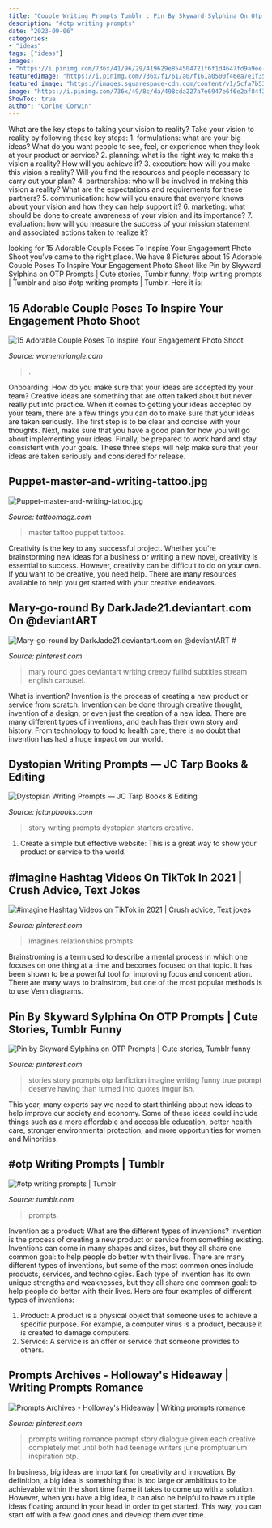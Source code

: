 ```yaml
---
title: "Couple Writing Prompts Tumblr : Pin By Skyward Sylphina On Otp Prompts"
description: "#otp writing prompts"
date: "2023-09-06"
categories:
- "ideas"
tags: ["ideas"]
images:
- "https://i.pinimg.com/736x/41/96/29/419629e854504721f6f1d4647fd9a9ee--song-writing-prompts-teenage-writing-prompts.jpg"
featuredImage: "https://i.pinimg.com/736x/f1/61/a0/f161a0500f46ea7e1f35d7f75b0a8f1e--peer-gynt-writing-prompts.jpg"
featured_image: "https://images.squarespace-cdn.com/content/v1/5cfa7b5348489e0001214822/1578418390262-K1F1WAU0S54OH1HAMXGK/ke17ZwdGBToddI8pDm48kANpKG9_gWhzp9GXGoKa-5lZw-zPPgdn4jUwVcJE1ZvWQUxwkmyExglNqGp0IvTJZUJFbgE-7XRK3dMEBRBhUpyPa8Du2keyALb3VEvhDdP4UHdcIHSO-p-TKVWTk-J6zjDSUR_X6zo-lwN1bG61GLo/Sunday+Story+Writing+Prompt+-+Dystopian+Sci+Fi"
image: "https://i.pinimg.com/736x/49/8c/da/498cda227a7e6947e6f6e2af84f3235b--meet-cute-stories-cute-story.jpg"
ShowToc: true
author: "Corine Corwin"
---
```



What are the key steps to taking your vision to reality?
Take your vision to reality by following these key steps: 1. formulations: what are your big ideas? What do you want people to see, feel, or experience when they look at your product or service? 2. planning: what is the right way to make this vision a reality? How will you achieve it? 3. execution: how will you make this vision a reality? Will you find the resources and people necessary to carry out your plan? 4. partnerships: who will be involved in making this vision a reality? What are the expectations and requirements for these partners? 5. communication: how will you ensure that everyone knows about your vision and how they can help support it? 6. marketing: what should be done to create awareness of your vision and its importance? 7. evaluation: how will you measure the success of your mission statement and associated actions taken to realize it?

	

		
looking for 15 Adorable Couple Poses To Inspire Your Engagement Photo Shoot you've came to the right place. We have 8 Pictures about 15 Adorable Couple Poses To Inspire Your Engagement Photo Shoot like Pin by Skyward Sylphina on OTP Prompts | Cute stories, Tumblr funny, #otp writing prompts | Tumblr and also #otp writing prompts | Tumblr. Here it is:
		
    
## 15 Adorable Couple Poses To Inspire Your Engagement Photo Shoot

<img loading=lazy src="https://www.womentriangle.com/wp-content/uploads/2016/07/dancing-pose-1.jpg" onerror="this.onerror=null;this.src='https://tse3.mm.bing.net/th?id=OIP.tE8PjnIoy9BmHP68sTwfwgHaKr&amp;pid=15.1';" alt="15 Adorable Couple Poses To Inspire Your Engagement Photo Shoot">

_Source: womentriangle.com_

>. 

	

Onboarding: How do you make sure that your ideas are accepted by your team?
Creative ideas are something that are often talked about but never really put into practice. When it comes to getting your ideas accepted by your team, there are a few things you can do to make sure that your ideas are taken seriously. The first step is to be clear and concise with your thoughts. Next, make sure that you have a good plan for how you will go about implementing your ideas. Finally, be prepared to work hard and stay consistent with your goals. These three steps will help make sure that your ideas are taken seriously and considered for release.

    
## Puppet-master-and-writing-tattoo.jpg

<img loading=lazy src="http://tattoomagz.com/wp-content/uploads/Puppet-master-and-writing-tattoo.jpg" onerror="this.onerror=null;this.src='https://tse3.mm.bing.net/th?id=OIP.DNOok4ye3JeE5_1VrHvpLQHaFj&amp;pid=15.1';" alt="Puppet-master-and-writing-tattoo.jpg">

_Source: tattoomagz.com_

>master tattoo puppet tattoos. 

	

Creativity is the key to any successful project. Whether you're brainstorming new ideas for a business or writing a new novel, creativity is essential to success. However, creativity can be difficult to do on your own. If you want to be creative, you need help. There are many resources available to help you get started with your creative endeavors.

    
## Mary-go-round By DarkJade21.deviantart.com On @deviantART #

<img loading=lazy src="https://i.pinimg.com/736x/f1/61/a0/f161a0500f46ea7e1f35d7f75b0a8f1e--peer-gynt-writing-prompts.jpg" onerror="this.onerror=null;this.src='https://tse2.mm.bing.net/th?id=OIP.evEvmp2KLMLAggWN9wFM1AHaF6&amp;pid=15.1';" alt="Mary-go-round by DarkJade21.deviantart.com on @deviantART #">

_Source: pinterest.com_

>mary round goes deviantart writing creepy fullhd subtitles stream english carousel. 

	

What is invention?
Invention is the process of creating a new product or service from scratch. Invention can be done through creative thought, invention of a design, or even just the creation of a new idea. There are many different types of inventions, and each has their own story and history. From technology to food to health care, there is no doubt that invention has had a huge impact on our world.

    
## Dystopian Writing Prompts — JC Tarp Books &amp; Editing

<img loading=lazy src="https://images.squarespace-cdn.com/content/v1/5cfa7b5348489e0001214822/1578418390262-K1F1WAU0S54OH1HAMXGK/ke17ZwdGBToddI8pDm48kANpKG9_gWhzp9GXGoKa-5lZw-zPPgdn4jUwVcJE1ZvWQUxwkmyExglNqGp0IvTJZUJFbgE-7XRK3dMEBRBhUpyPa8Du2keyALb3VEvhDdP4UHdcIHSO-p-TKVWTk-J6zjDSUR_X6zo-lwN1bG61GLo/Sunday+Story+Writing+Prompt+-+Dystopian+Sci+Fi" onerror="this.onerror=null;this.src='https://tse1.mm.bing.net/th?id=OIP.AaEiPq9MmkxRbn2G40E3zQHaLH&amp;pid=15.1';" alt="Dystopian Writing Prompts — JC Tarp Books &amp; Editing">

_Source: jctarpbooks.com_

>story writing prompts dystopian starters creative. 

	

1. Create a simple but effective website: This is a great way to show your product or service to the world.

    
## #imagine Hashtag Videos On TikTok In 2021 | Crush Advice, Text Jokes

<img loading=lazy src="https://i.pinimg.com/originals/fa/74/87/fa74871783ff0c10490e9a3cf9776bfb.jpg" onerror="this.onerror=null;this.src='https://tse2.mm.bing.net/th?id=OIP.pW_tZQT964eoNWAuUTF3OgHaNK&amp;pid=15.1';" alt="#imagine Hashtag Videos on TikTok in 2021 | Crush advice, Text jokes">

_Source: pinterest.com_

>imagines relationships prompts. 

	

Brainstroming is a term used to describe a mental process in which one focuses on one thing at a time and becomes focused on that topic. It has been shown to be a powerful tool for improving focus and concentration. There are many ways to brainstrom, but one of the most popular methods is to use Venn diagrams.

    
## Pin By Skyward Sylphina On OTP Prompts | Cute Stories, Tumblr Funny

<img loading=lazy src="https://i.pinimg.com/736x/49/8c/da/498cda227a7e6947e6f6e2af84f3235b--meet-cute-stories-cute-story.jpg" onerror="this.onerror=null;this.src='https://tse2.mm.bing.net/th?id=OIP.l63BUuNuZOcQQisF0hBSswHaQP&amp;pid=15.1';" alt="Pin by Skyward Sylphina on OTP Prompts | Cute stories, Tumblr funny">

_Source: pinterest.com_

>stories story prompts otp fanfiction imagine writing funny true prompt deserve having than turned into quotes imgur isn. 

	

This year, many experts say we need to start thinking about new ideas to help improve our society and economy. Some of these ideas could include things such as a more affordable and accessible education, better health care, stronger environmental protection, and more opportunities for women and Minorities.

    
## #otp Writing Prompts | Tumblr

<img loading=lazy src="https://64.media.tumblr.com/21fedc88711a105fb67fdfb5afca9de4/020a3880ea4fc3a8-73/s500x750/b53df7e07f97540f26b017b63999c6296640ff95.jpg" onerror="this.onerror=null;this.src='https://tse4.mm.bing.net/th?id=OIP.ae9wbBLrlpGrWqFsaElmawAAAA&amp;pid=15.1';" alt="#otp writing prompts | Tumblr">

_Source: tumblr.com_

>prompts. 

	

Invention as a product: What are the different types of inventions?
Invention is the process of creating a new product or service from something existing. Inventions can come in many shapes and sizes, but they all share one common goal: to help people do better with their lives. 
There are many different types of inventions, but some of the most common ones include products, services, and technologies. Each type of invention has its own unique strengths and weaknesses, but they all share one common goal: to help people do better with their lives. 
Here are four examples of different types of inventions: 
1) Product: A product is a physical object that someone uses to achieve a specific purpose. For example, a computer virus is a product, because it is created to damage computers. 
2) Service: A service is an offer or service that someone provides to others.

    
## Prompts Archives - Holloway&#039;s Hideaway | Writing Prompts Romance

<img loading=lazy src="https://i.pinimg.com/736x/41/96/29/419629e854504721f6f1d4647fd9a9ee--song-writing-prompts-teenage-writing-prompts.jpg" onerror="this.onerror=null;this.src='https://tse2.mm.bing.net/th?id=OIP.QdQ9fqjkmaLi8-ifiyvG7wHaLH&amp;pid=15.1';" alt="Prompts Archives - Holloway&#039;s Hideaway | Writing prompts romance">

_Source: pinterest.com_

>prompts writing romance prompt story dialogue given each creative completely met until both had teenage writers june promptuarium inspiration otp. 

	

In business, big ideas are important for creativity and innovation. By definition, a big idea is something that is too large or ambitious to be achievable within the short time frame it takes to come up with a solution. However, when you have a big idea, it can also be helpful to have multiple ideas floating around in your head in order to get started. This way, you can start off with a few good ones and develop them over time.

